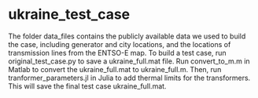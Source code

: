 # ukraine_test_case
The folder data_files contains the publicly available data we used to build the case, including generator and city locations, and the locations of transmission lines from the ENTSO-E map. 
To build a test case, run original_test_case.py to save a ukraine_full.mat file. Run convert_to_m.m in Matlab to convert the ukraine_full.mat to ukraine_full.m. Then, run tranformer_parameters.jl in Julia to 
add thermal limits for the transformers. This will save the final test case ukraine_full.mat.